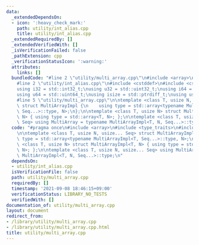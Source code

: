 ```yaml
---
data:
  _extendedDependsOn:
  - icon: ':heavy_check_mark:'
    path: utility/int_alias.cpp
    title: utility/int_alias.cpp
  _extendedRequiredBy: []
  _extendedVerifiedWith: []
  _isVerificationFailed: false
  _pathExtension: cpp
  _verificationStatusIcon: ':warning:'
  attributes:
    links: []
  bundledCode: "#line 2 \"utility/multi_array.cpp\"\n#include <array>\n#include <type_traits>\n\
    #line 2 \"utility/int_alias.cpp\"\n#include <cstddef>\n#include <cstdint>\n\n\
    using i32 = std::int32_t;\nusing u32 = std::uint32_t;\nusing i64 = std::int64_t;\n\
    using u64 = std::uint64_t;\nusing isize = std::ptrdiff_t;\nusing usize = std::size_t;\n\
    #line 5 \"utility/multi_array.cpp\"\n\ntemplate <class T, usize N, usize... Seq>\
    \ struct MultiArrayImpl {\n    using type = std::array<typename MultiArrayImpl<T,\
    \ Seq...>::type, N>;\n};\n\ntemplate <class T, usize N> struct MultiArrayImpl<T,\
    \ N> { using type = std::array<T, N>; };\n\ntemplate <class T, usize N, usize...\
    \ Seq> using MultiArray = typename MultiArrayImpl<T, N, Seq...>::type;\n"
  code: "#pragma once\n#include <array>\n#include <type_traits>\n#include \"../utility/int_alias.cpp\"\
    \n\ntemplate <class T, usize N, usize... Seq> struct MultiArrayImpl {\n    using\
    \ type = std::array<typename MultiArrayImpl<T, Seq...>::type, N>;\n};\n\ntemplate\
    \ <class T, usize N> struct MultiArrayImpl<T, N> { using type = std::array<T,\
    \ N>; };\n\ntemplate <class T, usize N, usize... Seq> using MultiArray = typename\
    \ MultiArrayImpl<T, N, Seq...>::type;\n"
  dependsOn:
  - utility/int_alias.cpp
  isVerificationFile: false
  path: utility/multi_array.cpp
  requiredBy: []
  timestamp: '2021-09-08 18:46:15+09:00'
  verificationStatus: LIBRARY_NO_TESTS
  verifiedWith: []
documentation_of: utility/multi_array.cpp
layout: document
redirect_from:
- /library/utility/multi_array.cpp
- /library/utility/multi_array.cpp.html
title: utility/multi_array.cpp
---
```

